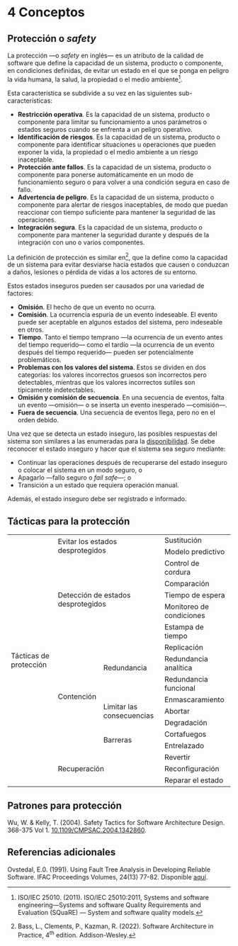 # 4 Conceptos

## Protección o *safety*

La protección —o *safety* en inglés— es un atributo de la calidad de software
que define la capacidad de un sistema, producto o componente, en condiciones
definidas, de evitar un estado en el que se ponga en peligro la vida humana, la
salud, la propiedad o el medio ambiente[^1].

[^1]: ISO/IEC 25010. (2011). ISO/IEC 25010:2011, Systems and software
    engineering—Systems and software Quality Requirements and Evaluation
    (SQuaRE) — System and software quality models.

Esta característica se subdivide a su vez en las siguientes sub-características:

* **Restricción operativa**. Es la capacidad de un sistema, producto o
  componente para limitar su funcionamiento a unos parámetros o estados seguros
  cuando se enfrenta a un peligro operativo.
* **Identificación de riesgos**. Es la capacidad de un sistema, producto o
  componente para identificar situaciones u operaciones que pueden exponer la
  vida, la propiedad o el medio ambiente a un riesgo inaceptable.
* **Protección ante fallos**. Es la capacidad de un sistema, producto o
  componente para ponerse automáticamente en un modo de funcionamiento seguro o
  para volver a una condición segura en caso de fallo.
* **Advertencia de peligro**.  Es la capacidad de un sistema, producto o
  componente para alertar de riesgos inaceptables, de modo que puedan reaccionar
  con tiempo suficiente para mantener la seguridad de las operaciones.
* **Integración segura**. Es la capacidad de un sistema, producto o componente
  para mantener la seguridad durante y después de la integración con uno o
  varios componentes.

La definición de protección es similar en[^2], que la define como la capacidad
de un sistema para evitar desviarse hacia estados que causen o conduzcan a
daños, lesiones o pérdida de vidas a los actores de su entorno.

[^2]: Bass, L., Clements, P., Kazman, R. (2022). Software Architecture in
    Practice, 4<sup>th</sup> edition. Addison-Wesley.

Estos estados inseguros pueden ser causados ​​por una variedad de factores:

* **Omisión**. El hecho de que un evento no ocurra.
* **Comisión**. La ocurrencia espuria de un evento indeseable. El evento puede
  ser aceptable en algunos estados del sistema, pero indeseable en otros.
* **Tiempo**. Tanto el tiempo temprano —la ocurrencia de un evento antes del
  tiempo requerido— como el tardío —la ocurrencia de un evento después del
  tiempo requerido— pueden ser potencialmente problemáticos.
* **Problemas con los valores del sistema**. Estos se dividen en dos categorías:
  los valores incorrectos gruesos son incorrectos pero detectables, mientras que
  los valores incorrectos sutiles son típicamente indetectables.
* **Omisión y comisión de secuencia**. En una secuencia de eventos, falta un
  evento —omisión— o se inserta un evento inesperado —comisión—.
* **Fuera de secuencia**. Una secuencia de eventos llega, pero no en el orden
  debido.

Una vez que se detecta un estado inseguro, las posibles respuestas del sistema
son similares a las enumeradas para la [disponibilidad](./4_Disponibilidad.md).
Se debe reconocer el estado inseguro y hacer que el sistema sea seguro mediante:

* Continuar las operaciones después de recuperarse del estado inseguro o colocar
  el sistema en un modo seguro, o
* Apagarlo —fallo seguro o *fail safe*—; o
* Transición a un estado que requiera operación manual.

Además, el estado inseguro debe ser registrado e informado.

## Tácticas para la protección

<table>
  <tr>
    <td rowspan="18">
      Tácticas de protección
    </td>
    <td rowspan="2" colspan="2">
      Evitar los estados desprotegidos
    </td>
    <td>
      Sustitución
    </td>
  </tr>
  <tr>
    <td>
      Modelo predictivo
    </td>
  </tr>
  <tr>
    <td rowspan="5" colspan="2">
      Detección de estados desprotegidos
    </td>
    <td>
      Control de cordura
    </td>
  </tr>
  <tr>
    <td>
      Comparación
    </td>
  </tr>
  <tr>
    <td>
      Tiempo de espera
    </td>
  </tr>
  <tr>
    <td>
      Monitoreo de condiciones
    </td>
  </tr>
  <tr>
    <td>
      Estampa de tiempo
    </td>
  </tr>
  <tr>
    <td rowspan="8">
      Contención
    </td>
    <td rowspan="3">
      Redundancia
    </td>
    <td>
      Replicación
    </td>
  </tr>
  <tr>
    <td>
      Redundancia analítica
    </td>
  </tr>
  <tr>
    <td>
      Redundancia funcional
    </td>
  </tr>
  <tr>
    <td rowspan="3">
      Limitar las consecuencias
    </td>
    <td>
      Enmascaramiento
    </td>
  </tr>
  <tr>
    <td>
      Abortar
    </td>
  </tr>
  <tr>
    <td>
      Degradación
    </td>
  </tr>
  <tr>
    <td rowspan="2">
      Barreras
    </td>
    <td>
      Cortafuegos
    </td>
  </tr>
  <tr>
    <td>
      Entrelazado
    </td>
  </tr>
  <tr>
    <td colspan="2" rowspan="3">
      Recuperación
    </td>
    <td>
       Revertir
    </td>
  </tr>
  <tr>
    <td>
      Reconfiguración
    </td>
  </tr>
  <tr>
    <td>
      Reparar el estado
    </td>
  </tr>
</table>

## Patrones para protección

Wu, W. & Kelly, T. (2004). Safety Tactics for Software Architecture Design.
368-375 Vol 1.
[10.1109/CMPSAC.2004.1342860](https://www.researchgate.net/publication/4095499_Safety_Tactics_for_Software_Architecture_Design).

## Referencias adicionales

Ovstedal, E.0. (1991). Using Fault Tree Analysis in Developing Reliable
Software. IFAC Proceedings Volumes, 24(13) 77-82. Disponible
[aquí](https://www.sciencedirect.com/science/article/pii/S1474667017513695).
